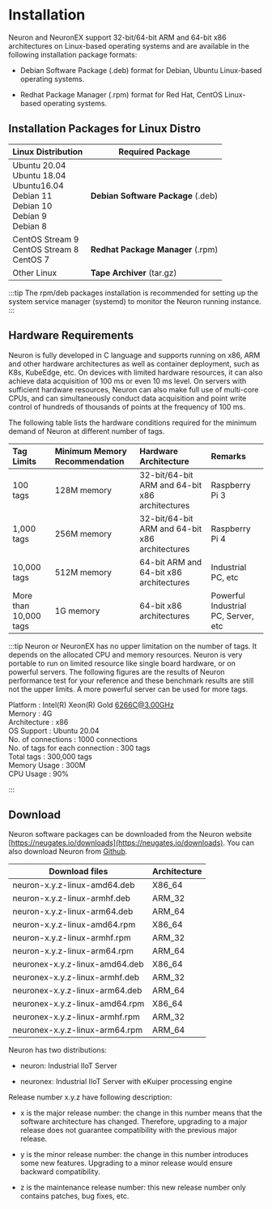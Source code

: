 # Installation

Neuron and NeuronEX support 32-bit/64-bit ARM and 64-bit x86 architectures on Linux-based operating systems and are available in the following installation package formats:

* Debian Software Package (.deb) format for Debian, Ubuntu Linux-based operating systems.

* Redhat Package Manager (.rpm) format for Red Hat, CentOS Linux-based operating systems.


## Installation Packages for Linux Distro

| Linux Distribution                                    | Required Package  |
| ------------------------------------------------------------ | ------------------ |
| Ubuntu 20.04 </br>Ubuntu 18.04 </br>Ubuntu16.04</br>Debian 11</br>Debian 10</br>Debian 9</br>Debian 8               | **Debian Software Package** (.deb)         |
| CentOS Stream 9</br>CentOS Stream 8</br>CentOS 7    | **Redhat Package Manager** (.rpm)         |
| Other Linux | **Tape Archiver** (tar.gz) |

:::tip
The rpm/deb packages installation is recommended for setting up the system service manager (systemd) to monitor the Neuron running instance.
:::


## Hardware Requirements

Neuron is fully developed in C language and supports running on x86, ARM and other hardware architectures as well as container deployment, such as K8s, KubeEdge, etc. On devices with limited hardware resources, it can also achieve data acquisition of 100 ms or even 10 ms level. On servers with sufficient hardware resources, Neuron can also make full use of multi-core CPUs, and can simultaneously conduct data acquisition and point write control of hundreds of thousands of points at the frequency of 100 ms.

The following table lists the hardware conditions required for the minimum demand of Neuron at different number of tags.

|Tag Limits|Minimum Memory Recommendation|Hardware Architecture|Remarks|
| :-------------------- | :------------------------------ | :---------------------------------- | :----------------------------------- |
| 100 tags    | 128M memory | 32-bit/64-bit ARM and 64-bit x86 architectures | Raspberry Pi 3 |
| 1,000 tags  | 256M memory | 32-bit/64-bit ARM and 64-bit x86 architectures | Raspberry Pi 4 |
| 10,000 tags | 512M memory | 64-bit ARM and 64-bit x86 architectures | Industrial PC, etc |
| More than 10,000 tags | 1G memory | 64-bit x86 architectures | Powerful Industrial PC, Server, etc |

:::tip
Neuron or NeuronEX has no upper limitation on the number of tags. It depends on the allocated CPU and memory resources. Neuron is very portable to run on limited resource like single board hardware, or on powerful servers. The following figures are the results of Neuron performance test for your reference and these benchmark results are still not the upper limits. A more powerful server can be used for more tags.

Platform                         : Intel(R) Xeon(R) Gold 6266C@3.00GHz</br>
Memory                           : 4G</br>
Architecture                     : x86</br>
OS Support                       : Ubuntu 20.04</br>
No. of connections               : 1000 connections</br>
No. of tags for each connection  : 300 tags</br>
Total tags                       : 300,000 tags</br>
Memory Usage                     : 300M</br>
CPU Usage                        : 90%</br>

:::



## Download

Neuron software packages can be downloaded from the Neuron website [https://neugates.io/downloads](https://neugates.io/downloads). You can also download Neuron from [Github](https://github.com/emqx/neuron/releases).

| Download files                    | Architecture  |
| --------------------------------- | ------------- |
| neuron-x.y.z-linux-amd64.deb      | X86_64        |
| neuron-x.y.z-linux-armhf.deb      | ARM_32        |
| neuron-x.y.z-linux-arm64.deb      | ARM_64        |
| neuron-x.y.z-linux-amd64.rpm      | X86_64        |
| neuron-x.y.z-linux-armhf.rpm      | ARM_32        |
| neuron-x.y.z-linux-arm64.rpm      | ARM_64        |
| neuronex-x.y.z-linux-amd64.deb    | X86_64        |
| neuronex-x.y.z-linux-armhf.deb    | ARM_32        |
| neuronex-x.y.z-linux-arm64.deb    | ARM_64        |
| neuronex-x.y.z-linux-amd64.rpm    | X86_64        |
| neuronex-x.y.z-linux-armhf.rpm    | ARM_32        |
| neuronex-x.y.z-linux-arm64.rpm    | ARM_64        |

Neuron has two distributions:

* neuron: Industrial IIoT Server

* neuronex: Industrial IIoT Server with eKuiper processing engine

Release number x.y.z have following description:

* x is the major release number: the change in this number means that the software architecture has changed. Therefore, upgrading to a major release does not guarantee compatibility with the previous major release.

* y is the minor release number: the change in this number introduces some new features. Upgrading to a minor release would ensure backward compatibility.

* z is the maintenance release number: this new release number only contains patches, bug fixes, etc.